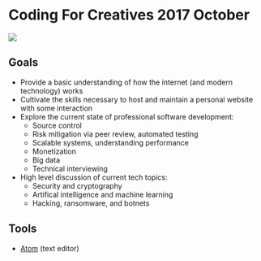 # Coding For Creatives 2017 October

![](welcome/cat.gif)

## Goals

- Provide a basic understanding of how the internet (and modern technology) works
- Cultivate the skills necessary to host and maintain a personal website with some interaction
- Explore the current state of professional software development:
  - Source control
  - Risk mitigation via peer review, automated testing
  - Scalable systems, understanding performance
  - Monetization
  - Big data
  - Technical interviewing
- High level discussion of current tech topics:
  - Security and cryptography
  - Artifical intelligence and machine learning
  - Hacking, ransomware, and botnets

## Tools
- [Atom](https://atom.io/) (text editor)
